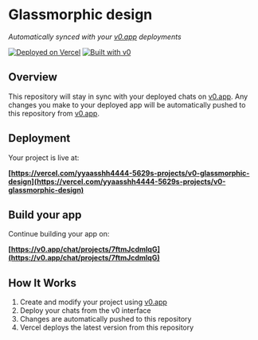 # Glassmorphic design

*Automatically synced with your [v0.app](https://v0.app) deployments*

[![Deployed on Vercel](https://img.shields.io/badge/Deployed%20on-Vercel-black?style=for-the-badge&logo=vercel)](https://vercel.com/yyaasshh4444-5629s-projects/v0-glassmorphic-design)
[![Built with v0](https://img.shields.io/badge/Built%20with-v0.app-black?style=for-the-badge)](https://v0.app/chat/projects/7ftmJcdmlqG)

## Overview

This repository will stay in sync with your deployed chats on [v0.app](https://v0.app).
Any changes you make to your deployed app will be automatically pushed to this repository from [v0.app](https://v0.app).

## Deployment

Your project is live at:

**[https://vercel.com/yyaasshh4444-5629s-projects/v0-glassmorphic-design](https://vercel.com/yyaasshh4444-5629s-projects/v0-glassmorphic-design)**

## Build your app

Continue building your app on:

**[https://v0.app/chat/projects/7ftmJcdmlqG](https://v0.app/chat/projects/7ftmJcdmlqG)**

## How It Works

1. Create and modify your project using [v0.app](https://v0.app)
2. Deploy your chats from the v0 interface
3. Changes are automatically pushed to this repository
4. Vercel deploys the latest version from this repository
